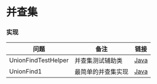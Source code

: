 # 并查集

### 实现
| 问题 | 备注 | 链接 |
|---|---|---|
| UnionFindTestHelper | 并查集测试辅助类 | [Java](https://github.com/patricklin2018/DataStructures-Algorithmns/blob/master/union-find/src/UnionFindTestHelper.java) |
| UnionFind1 | 最简单的并查集实现 | [Java](https://github.com/patricklin2018/DataStructures-Algorithmns/blob/master/union-find/src/UnionFind1.java) |